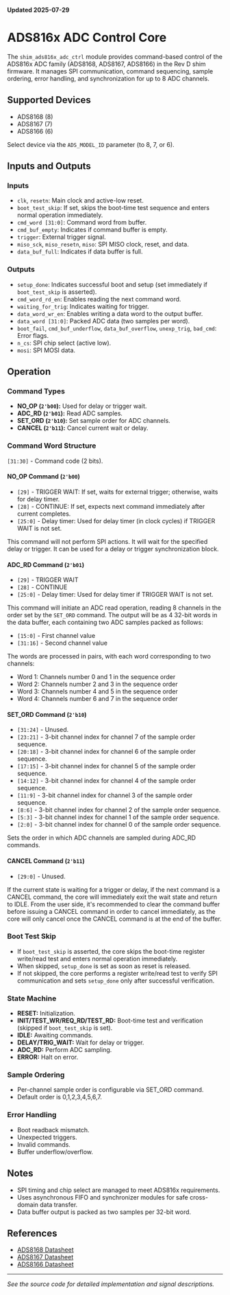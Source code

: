 **Updated 2025-07-29**
# ADS816x ADC Control Core

The `shim_ads816x_adc_ctrl` module provides command-based control of the ADS816x ADC family (ADS8168, ADS8167, ADS8166) in the Rev D shim firmware. It manages SPI communication, command sequencing, sample ordering, error handling, and synchronization for up to 8 ADC channels.

## Supported Devices

- ADS8168 (8)
- ADS8167 (7)
- ADS8166 (6)

Select device via the `ADS_MODEL_ID` parameter (to 8, 7, or 6).

## Inputs and Outputs

### Inputs

- `clk`, `resetn`: Main clock and active-low reset.
- `boot_test_skip`: If set, skips the boot-time test sequence and enters normal operation immediately.
- `cmd_word [31:0]`: Command word from buffer.
- `cmd_buf_empty`: Indicates if command buffer is empty.
- `trigger`: External trigger signal.
- `miso_sck`, `miso_resetn`, `miso`: SPI MISO clock, reset, and data.
- `data_buf_full`: Indicates if data buffer is full.

### Outputs

- `setup_done`: Indicates successful boot and setup (set immediately if `boot_test_skip` is asserted).
- `cmd_word_rd_en`: Enables reading the next command word.
- `waiting_for_trig`: Indicates waiting for trigger.
- `data_word_wr_en`: Enables writing a data word to the output buffer.
- `data_word [31:0]`: Packed ADC data (two samples per word).
- `boot_fail`, `cmd_buf_underflow`, `data_buf_overflow`, `unexp_trig`, `bad_cmd`: Error flags.
- `n_cs`: SPI chip select (active low).
- `mosi`: SPI MOSI data.

## Operation

### Command Types

- **NO_OP (`2'b00`):** Used for delay or trigger wait.
- **ADC_RD (`2'b01`):** Read ADC samples.
- **SET_ORD (`2'b10`):** Set sample order for ADC channels.
- **CANCEL (`2'b11`):** Cancel current wait or delay.

### Command Word Structure

`[31:30]` - Command code (2 bits).

#### NO_OP Command (`2'b00`)
- `[29]` - TRIGGER WAIT: If set, waits for external trigger; otherwise, waits for delay timer.
- `[28]` - CONTINUE: If set, expects next command immediately after current completes.
- `[25:0]` - Delay timer: Used for delay timer (in clock cycles) if TRIGGER WAIT is not set.

This command will not perform SPI actions. It will wait for the specified delay or trigger. It can be used for a delay or trigger synchronization block.

#### ADC_RD Command (`2'b01`)
- `[29]` - TRIGGER WAIT
- `[28]` - CONTINUE
- `[25:0]` - Delay timer: Used for delay timer if TRIGGER WAIT is not set.

This command will initiate an ADC read operation, reading 8 channels in the order set by the `SET_ORD` command. The output will be as 4 32-bit words in the data buffer, each containing two ADC samples packed as follows:
- `[15:0]` - First channel value
- `[31:16]` - Second channel value

The words are processed in pairs, with each word corresponding to two channels:
- Word 1: Channels number 0 and 1 in the sequence order
- Word 2: Channels number 2 and 3 in the sequence order
- Word 3: Channels number 4 and 5 in the sequence order
- Word 4: Channels number 6 and 7 in the sequence order

#### SET_ORD Command (`2'b10`)
- `[31:24]` - Unused.
- `[23:21]` - 3-bit channel index for channel 7 of the sample order sequence.
- `[20:18]` - 3-bit channel index for channel 6 of the sample order sequence.
- `[17:15]` - 3-bit channel index for channel 5 of the sample order sequence.
- `[14:12]` - 3-bit channel index for channel 4 of the sample order sequence.
- `[11:9]` - 3-bit channel index for channel 3 of the sample order sequence.
- `[8:6]` - 3-bit channel index for channel 2 of the sample order sequence.
- `[5:3]` - 3-bit channel index for channel 1 of the sample order sequence.
- `[2:0]` - 3-bit channel index for channel 0 of the sample order sequence.

Sets the order in which ADC channels are sampled during ADC_RD commands.

#### CANCEL Command (`2'b11`)
- `[29:0]` - Unused.

If the current state is waiting for a trigger or delay, if the next command is a CANCEL command, the core will immediately exit the wait state and return to IDLE. From the user side, it's recommended to clear the command buffer before issuing a CANCEL command in order to cancel immediately, as the core will only cancel once the CANCEL command is at the end of the buffer.

### Boot Test Skip

- If `boot_test_skip` is asserted, the core skips the boot-time register write/read test and enters normal operation immediately.
- When skipped, `setup_done` is set as soon as reset is released.
- If not skipped, the core performs a register write/read test to verify SPI communication and sets `setup_done` only after successful verification.

### State Machine

- **RESET:** Initialization.
- **INIT/TEST_WR/REQ_RD/TEST_RD:** Boot-time test and verification (skipped if `boot_test_skip` is set).
- **IDLE:** Awaiting commands.
- **DELAY/TRIG_WAIT:** Wait for delay or trigger.
- **ADC_RD:** Perform ADC sampling.
- **ERROR:** Halt on error.

### Sample Ordering

- Per-channel sample order is configurable via SET_ORD command.
- Default order is 0,1,2,3,4,5,6,7.

### Error Handling

- Boot readback mismatch.
- Unexpected triggers.
- Invalid commands.
- Buffer underflow/overflow.

## Notes

- SPI timing and chip select are managed to meet ADS816x requirements.
- Uses asynchronous FIFO and synchronizer modules for safe cross-domain data transfer.
- Data buffer output is packed as two samples per 32-bit word.

## References

- [ADS8168 Datasheet](https://www.ti.com/product/ADS8168)
- [ADS8167 Datasheet](https://www.ti.com/product/ADS8167)
- [ADS8166 Datasheet](https://www.ti.com/product/ADS8166)

---
*See the source code for detailed implementation and signal descriptions.*
